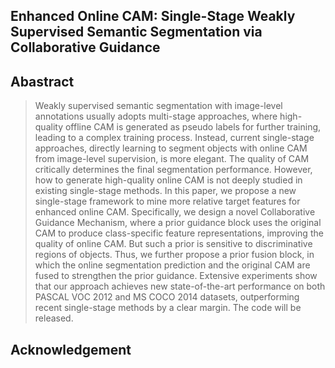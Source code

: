 ## Enhanced Online CAM: Single-Stage Weakly Supervised Semantic Segmentation via Collaborative Guidance

## Abastract

> Weakly supervised semantic segmentation with image-level annotations usually adopts multi-stage approaches, where high-quality offline CAM is generated as pseudo labels for further training, leading to a complex training process. Instead, current single-stage approaches, directly learning to segment objects with online CAM from image-level supervision, is more elegant. The quality of CAM critically determines the final segmentation performance. However, how to generate high-quality online CAM is not deeply studied in existing single-stage methods. In this paper, we propose a new single-stage framework to mine more relative target features for enhanced online CAM. Specifically, we design a novel Collaborative Guidance Mechanism, where a prior guidance block uses the original CAM to produce class-specific feature representations, improving the quality of online CAM. But such a prior is sensitive to discriminative regions of objects. Thus, we further propose a prior fusion block, in which the online segmentation prediction and the original CAM are fused to strengthen the prior guidance. Extensive experiments show that our approach achieves new state-of-the-art performance on both PASCAL VOC 2012 and MS COCO 2014 datasets, outperforming recent single-stage methods by a clear margin. The code will be released.

## Acknowledgement
